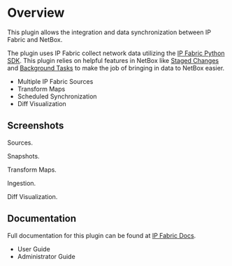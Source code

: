 # Overview

This plugin allows the integration and data synchronization between IP Fabric and NetBox.

The plugin uses IP Fabric collect network data utilizing the [IP Fabric Python SDK](https://gitlab.com/ip-fabric/integrations/python-ipfabric). This plugin relies on helpful features in NetBox like [Staged Changes](https://docs.netbox.dev/en/stable/plugins/development/staged-changes/) and [Background Tasks](https://docs.netbox.dev/en/stable/plugins/development/background-tasks) to make the job of bringing in data to NetBox easier.

- Multiple IP Fabric Sources
- Transform Maps
- Scheduled Synchronization
- Diff Visualization

## Screenshots

Sources.

Snapshots.

Transform Maps.

Ingestion.

Diff Visualization.

## Documentation

Full documentation for this plugin can be found at [IP Fabric Docs](https://docs.ipfabric.io/main/integrations/netbox/).

- User Guide
- Administrator Guide
